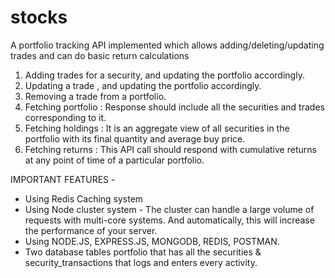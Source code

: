 # stocks
A portfolio tracking API implemented which allows adding/deleting/updating trades and can do basic return calculations


1. Adding trades​ for a security, and updating the portfolio accordingly.
2. Updating a trade​ , and updating the portfolio accordingly.
3. Removing a trade​ from a portfolio.
4. Fetching portfolio​ : Response should include all the securities and trades corresponding to it.
5. Fetching holdings​ : It is an aggregate view of all securities in the portfolio with its final quantity and average buy price.
6. Fetching returns​ : This API call should respond with cumulative returns at any point of time of a particular portfolio.
                       
IMPORTANT FEATURES - 

- Using Redis Caching system
- Using Node cluster system - The cluster can handle a large volume of requests with multi-core systems. And automatically,   this will increase the performance of your server.
- Using NODE.JS, EXPRESS.JS, MONGODB, REDIS, POSTMAN.
- Two database tables portfolio that has all the securities & security_transactions that logs and enters every activity.
